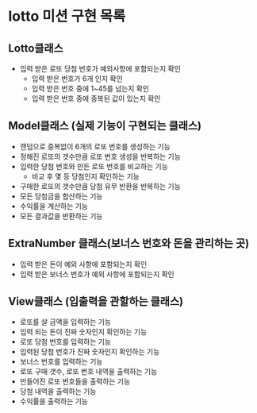 # lotto 미션 구현 목록

## Lotto클래스
- 입력 받은 로또 당첨 번호가 예외사항에 포함되는지 확인
  - 입력 받은 번호가 6개 인지 확인
  - 입력 받은 번호 중에 1~45를 넘는지 확인
  - 입력 받은 번호 중에 중복된 값이 있는지 확인

## Model클래스 (실제 기능이 구현되는 클래스)
- 랜덤으로 중복없이 6개의 로또 번호를 생성하는 기능
- 정해진 로또의 갯수만큼 로또 번호 생성을 반복하는 기능
- 입력한 당첨 번호와 만든 로또 번호를 비교하는 기능
  - 비교 후 몇 등 당첨인지 확인하는 기능
- 구매한 로또의 갯수만큼 당첨 유무 반환을 반복하는 기능
- 모든 당첨금을 합산하는 기능
- 수익률을 계산하는 기능
- 모든 결과값을 반환하는 기능

## ExtraNumber 클래스(보너스 번호와 돈을 관리하는 곳)
- 입력 받은 돈이 예외 사항에 포함되는지 확인
- 입력 받은 보너스 번호가 예외 사항에 포함되는지 확인

## View클래스 (입출력을 관할하는 클래스)
- 로또를 살 금액을 입력하는 기능
- 입력 되는 돈이 진짜 숫자인지 확인하는 기능
- 로또 당첨 번호를 입력하는 기능
- 입력된 당첨 번호가 진짜 숫자인지 확인하는 기능
- 보너스 번호를 입력하는 기능
- 로또 구매 갯수, 로또 번호 내역을 출력하는 기능
- 만들어진 로또 번호들을 출력하는 기능
- 당첨 내역을 출력하는 기능
- 수익률을 출력하는 기능
